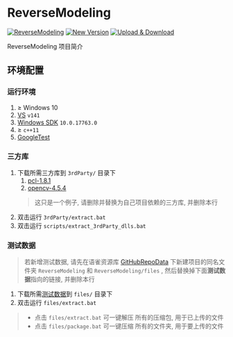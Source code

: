 # ReverseModeling

[![ReverseModeling](https://img.shields.io/badge/ReverseModeling-latest-blue)](https://github.com/XiGeoAlgorithm/ReverseModeling/releases)
[![New Version](https://img.shields.io/badge/New_Version-lawngreen)](https://xialgorithm.yuque.com/org-wiki-xialgorithm-dlvfmf/version_update)
[![Upload & Download](https://img.shields.io/badge/Upload_&_Download-lightblue)](https://xialgorithm.yuque.com/tmarbw/3rdparty)

ReverseModeling 项目简介

## 环境配置

### 运行环境

1. $\ge$ Windows 10
2. [VS](https://xialgorithm.yuque.com/g/tmarbw/software/folder/30227859) `v141`
3. [Windows SDK](https://xialgorithm.yuque.com/g/tmarbw/software/folder/36406235) `10.0.17763.0`
4. $\ge$ `c++11`
5. [GoogleTest](https://xialgorithm.yuque.com/g/tmarbw/packages/folder/32294647)

### 三方库

1. 下载所需三方库到 `3rdParty/` 目录下
   1. [pcl-1.8.1](https://xialgorithm.yuque.com/g/tmarbw/3rdparty/folder/31057537)
   2. [opencv-4.5.4](https://xialgorithm.yuque.com/g/tmarbw/3rdparty/folder/32299739)
   > 这只是一个例子, 请删除并替换为自己项目依赖的三方库, 并删除本行
2. 双击运行 `3rdParty/extract.bat`
3. 双击运行 `scripts/extract_3rdParty_dlls.bat `

### 测试数据

> 若新增测试数据, 请先在语雀资源库 [GitHubRepoData](https://xialgorithm.yuque.com/tmarbw/githubrepodata) 下新建项目的同名文件夹 `ReverseModeling` 和 `ReverseModeling/files` ,  然后替换掉下面**测试数据**指向的链接, 并删除本行

1. 下载所需[测试数据](https://xialgorithm.yuque.com/g/tmarbw/githubrepodata/folder/36529182)到 `files/` 目录下
2. 双击运行 `files/extract.bat`

> * 点击 `files/extract.bat`  可一键解压 所有的压缩包, 用于已上传的文件
> * 点击 `files/package.bat`  可一键压缩 所有的文件夹, 用于要上传的文件
